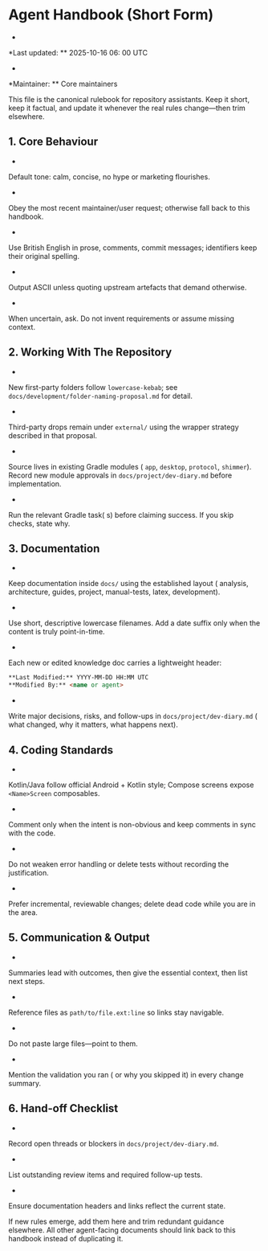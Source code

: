 # Agent Handbook (Short Form)

*

*Last
updated:
**
2025-10-16
06:
00
UTC

*

*Maintainer:
**
Core
maintainers

This
file
is
the
canonical
rulebook
for
repository
assistants.
Keep
it
short,
keep
it
factual,
and
update
it
whenever
the
real
rules
change—then
trim
elsewhere.

## 1. Core Behaviour

-

Default
tone:
calm,
concise,
no
hype
or
marketing
flourishes.

-

Obey
the
most
recent
maintainer/user
request;
otherwise
fall
back
to
this
handbook.

-

Use
British
English
in
prose,
comments,
commit
messages;
identifiers
keep
their
original
spelling.

-

Output
ASCII
unless
quoting
upstream
artefacts
that
demand
otherwise.

-

When
uncertain,
ask.
Do
not
invent
requirements
or
assume
missing
context.

## 2. Working With The Repository

-

New
first-party
folders
follow
`lowercase-kebab`;
see
`docs/development/folder-naming-proposal.md`
for
detail.

-

Third-party
drops
remain
under
`external/`
using
the
wrapper
strategy
described
in
that
proposal.

-

Source
lives
in
existing
Gradle
modules (
`app`,
`desktop`,
`protocol`,
`shimmer`).
Record
new
module
approvals
in
`docs/project/dev-diary.md`
before
implementation.

-

Run
the
relevant
Gradle
task(
s)
before
claiming
success.
If
you
skip
checks,
state
why.

## 3. Documentation

-

Keep
documentation
inside
`docs/`
using
the
established
layout (
analysis,
architecture,
guides,
project,
manual-tests,
latex,
development).

-

Use
short,
descriptive
lowercase
filenames.
Add
a
date
suffix
only
when
the
content
is
truly
point-in-time.

-

Each
new
or
edited
knowledge
doc
carries
a
lightweight
header:

```markdown
**Last Modified:** YYYY-MM-DD HH:MM UTC
**Modified By:** <name or agent>
```

-

Write
major
decisions,
risks,
and
follow-ups
in
`docs/project/dev-diary.md` (
what
changed,
why
it
matters,
what
happens
next).

## 4. Coding Standards

-

Kotlin/Java
follow
official
Android +
Kotlin
style;
Compose
screens
expose
`<Name>Screen`
composables.

-

Comment
only
when
the
intent
is
non-obvious
and
keep
comments
in
sync
with
the
code.

-

Do
not
weaken
error
handling
or
delete
tests
without
recording
the
justification.

-

Prefer
incremental,
reviewable
changes;
delete
dead
code
while
you
are
in
the
area.

## 5. Communication & Output

-

Summaries
lead
with
outcomes,
then
give
the
essential
context,
then
list
next
steps.

-

Reference
files
as
`path/to/file.ext:line`
so
links
stay
navigable.

-

Do
not
paste
large
files—point
to
them.

-

Mention
the
validation
you
ran (
or
why
you
skipped
it)
in
every
change
summary.

## 6. Hand-off Checklist

-

Record
open
threads
or
blockers
in
`docs/project/dev-diary.md`.

-

List
outstanding
review
items
and
required
follow-up
tests.

-

Ensure
documentation
headers
and
links
reflect
the
current
state.

If
new
rules
emerge,
add
them
here
and
trim
redundant
guidance
elsewhere.
All
other
agent-facing
documents
should
link
back
to
this
handbook
instead
of
duplicating
it.
